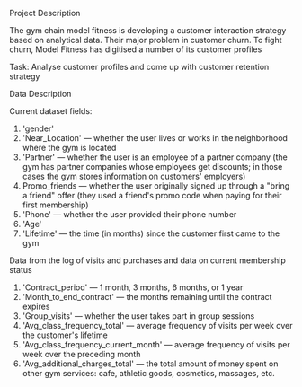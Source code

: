 Project Description

The gym chain model fitness is developing a customer interaction strategy based on analytical data. Their major problem in customer churn. To fight churn, Model Fitness has digitised a number of its customer profiles

Task: Analyse customer profiles and come up with customer retention strategy

Data Description

Current dataset fields:
1. 'gender'
2. 'Near_Location' — whether the user lives or works in the neighborhood where the gym is located
3. 'Partner' — whether the user is an employee of a partner company (the gym has partner companies whose employees get discounts; in those cases the gym stores information on customers' employers)
4. Promo_friends — whether the user originally signed up through a "bring a friend" offer (they used a friend's promo code when paying for their first membership)
5. 'Phone' — whether the user provided their phone number
6. 'Age'
7. 'Lifetime' — the time (in months) since the customer first came to the gym

Data from the log of visits and purchases and data on current membership status
1. 'Contract_period' — 1 month, 3 months, 6 months, or 1 year
2. 'Month_to_end_contract' — the months remaining until the contract expires
3. 'Group_visits' — whether the user takes part in group sessions
4. 'Avg_class_frequency_total' — average frequency of visits per week over the customer's lifetime
5. 'Avg_class_frequency_current_month' — average frequency of visits per week over the preceding month
6. 'Avg_additional_charges_total' — the total amount of money spent on other gym services: cafe, athletic goods, cosmetics, massages, etc.

